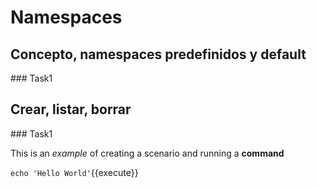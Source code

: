 # Namespaces

## Concepto, namespaces predefinidos y default

### Task1

## Crear, listar, borrar

### Task1

This is an _example_ of creating a scenario and running a **command**

`echo 'Hello World'`{{execute}}
